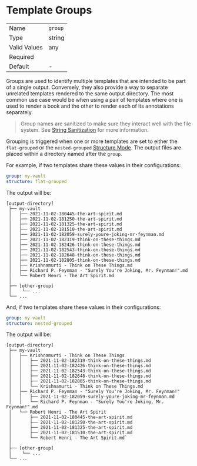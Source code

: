 # Template Groups

|              |                             |
| ------------ | --------------------------- |
| Name         | `group`                     |
| Type         | string                      |
| Valid Values | any                         |
| Required     | <i class="fa fa-check"></i> |
| Default      | -                           |

Groups are used to identify multiple templates that are intended to be part of a single output.
Conversely, they also provide a way to separate unrelated templates rendered to the same output
directory. The most common use case would be when using a pair of templates where one is used to
render a book and the other to render each of its annotations separately.

> <i class="fa fa-exclamation-circle"></i> Group names are sanitized to make sure they interact well
> with the file system. See [String Sanitization][string-sanitization] for more information.

Grouping is triggered when one or more templates are set to either the `flat-grouped` or the
`nested-grouped` [Structure Mode][structure-modes]. The output files are placed within a directory
named after the `group`.

For example, if two templates share these values in their configurations:

```yaml
group: my-vault
structure: flat-grouped
```

The output will be:

```plaintext
[output-directory]
 ├── my-vault
 │   ├── 2021-11-02-180445-the-art-spirit.md
 │   ├── 2021-11-02-181250-the-art-spirit.md
 │   ├── 2021-11-02-181325-the-art-spirit.md
 │   ├── 2021-11-02-181510-the-art-spirit.md
 │   ├── 2021-11-02-182059-surely-youre-joking-mr-feynman.md
 │   ├── 2021-11-02-182319-think-on-these-things.md
 │   ├── 2021-11-02-182426-think-on-these-things.md
 │   ├── 2021-11-02-182543-think-on-these-things.md
 │   ├── 2021-11-02-182648-think-on-these-things.md
 │   ├── 2021-11-02-182805-think-on-these-things.md
 │   ├── Krishnamurti - Think on These Things.md
 │   ├── Richard P. Feynman - "Surely You're Joking, Mr. Feynman!".md
 │   └── Robert Henri - The Art Spirit.md
 │
 ├── [other-group]
 │    └── ...
 └── ...
```

And, if two templates share these values in their configurations:

```yaml
group: my-vault
structure: nested-grouped
```

The output will be:

```plaintext
[output-directory]
 ├── my-vault
 │   ├── Krishnamurti - Think on These Things
 │   │   ├── 2021-11-02-182319-think-on-these-things.md
 │   │   ├── 2021-11-02-182426-think-on-these-things.md
 │   │   ├── 2021-11-02-182543-think-on-these-things.md
 │   │   ├── 2021-11-02-182648-think-on-these-things.md
 │   │   ├── 2021-11-02-182805-think-on-these-things.md
 │   │   └── Krishnamurti - Think on These Things.md
 │   ├── Richard P. Feynman - "Surely You're Joking, Mr. Feynman!"
 │   │   ├── 2021-11-02-182059-surely-youre-joking-mr-feynman.md
 │   │   └── Richard P. Feynman - "Surely You're Joking, Mr. Feynman!".md
 │   └── Robert Henri - The Art Spirit
 │       ├── 2021-11-02-180445-the-art-spirit.md
 │       ├── 2021-11-02-181250-the-art-spirit.md
 │       ├── 2021-11-02-181325-the-art-spirit.md
 │       ├── 2021-11-02-181510-the-art-spirit.md
 │       └── Robert Henri - The Art Spirit.md`
 │
 ├── [other-group]
 │    └── ...
 └── ...
```

[string-sanitization]: ../string-sanitization.md
[structure-modes]: ../configuration/structure-modes.md
